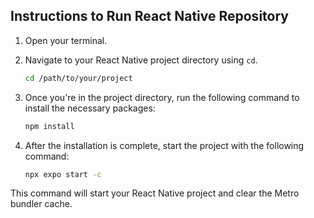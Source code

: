 ## Instructions to Run React Native Repository

1. Open your terminal.
2. Navigate to your React Native project directory using `cd`.

   ```bash
   cd /path/to/your/project
   ```

3. Once you're in the project directory, run the following command to install the necessary packages:

   ```bash
   npm install
   ```

4. After the installation is complete, start the project with the following command:

   ```bash
   npx expo start -c
   ```

This command will start your React Native project and clear the Metro bundler cache.
